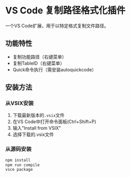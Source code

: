 # VS Code 复制路径格式化插件

一个VS Code扩展，用于以特定格式复制文件路径。

## 功能特性

- 复制功能路径（右键菜单）
- 复制TableID（右键菜单）  
- Quick命令执行（需安装autoquickcode）

## 安装方法

### 从VSIX安装
1. 下载最新版本的`.vsix`文件
2. 在VS Code中打开命令面板(Ctrl+Shift+P)
3. 输入"Install from VSIX"
4. 选择下载的.vsix文件

### 从源码安装
```bash
npm install
npm run compile
vsce package
```